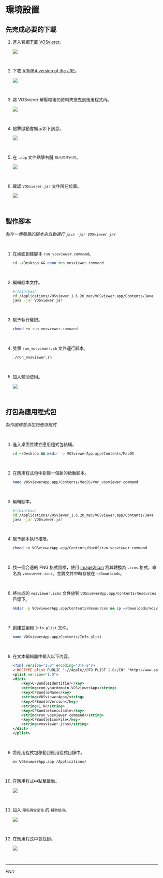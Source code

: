 # 環境設置

## 先完成必要的下載

1. 進入官網[下載 VOSvierer](https://www.vosviewer.com/download)。

    ![](images/img_02.png)

<br>

2. 下載 [ARM64 version of the JRE](https://www.java.com/en/download/)。

    ![](images/img_03.png)

<br>

3. 將 VOSvierer 解壓縮後的資料夾拖曳到應用程式內。

    ![](images/img_04.png)

<br>

4. 點擊啟動會顯示如下訊息。

    ![](images/img_05.png)

<br>

5. 在 `.app` 文件點擊右鍵 `顯示套件內容`。

    ![](images/img_06.png)

<br>

6. 確認 `VOSvierer.jar` 文件所在位置。

    ![](images/img_07.png)

<br>

## 製作腳本 

_製作一個簡單的腳本來自動運行 `java -jar VOSviewer.jar`_

<br>

1. 在桌面創建腳本 `run_vosviewer.command`。

    ```bash
    cd ~/Desktop && nano run_vosviewer.command
    ```

<br>

2. 編輯腳本文件。

    ```bash
    #!/bin/bash
    cd /Applications/VOSviewer_1.6.20_mac/VOSviewer.app/Contents/Java
    java -jar VOSviewer.jar
    ```

<br>

3. 賦予執行權限。

    ```bash
    chmod +x run_vosviewer.command
    ```

<br>

4. 雙擊 `run_vosviewer.sh` 文件運行腳本。

    ```bash
    ./run_vosviewer.sh
    ```

<br>

5. 加入輔助使用。

    ![](images/img_01.png)

<br>

## 打包為應用程式包

_製作圖標並添加到應用程式_

<br>

1. 進入桌面並建立應用程式包結構。

    ```bash
    cd ~/Desktop && mkdir -p VOSviewerApp.app/Contents/MacOS
    ```

<br>

2. 在應用程式包中創建一個新的啟動腳本。

    ```bash
    nano VOSviewerApp.app/Contents/MacOS/run_vosviewer.command
    ```

<br>

3. 編輯腳本。

    ```bash
    #!/bin/bash
    cd /Applications/VOSviewer_1.6.20_mac/VOSviewer.app/Contents/Java
    java -jar VOSviewer.jar
    ```

<br>

4. 賦予腳本執行權限。

    ```bash
    chmod +x VOSviewerApp.app/Contents/MacOS/run_vosviewer.command
    ```

<br>

5. 找一個合適的 PNG 格式圖標，使用 [Image2Icon](https://img2icnsapp.com/) 將其轉換為 `.icns` 格式，命名為 `vosviewer.icns`，並將文件中時存放在 `~/Downloads`。

<br>

6. 將生成的 `vosviewer.icns` 文件放到 `VOSviewerApp.app/Contents/Resources` 目錄下。

    ```bash
    mkdir -p VOSviewerApp.app/Contents/Resources && cp ~/Downloads/vosviewer.icns VOSviewerApp.app/Contents/Resources/
    ```

<br>

7. 創建並編輯 `Info.plist` 文件。

    ```bash
    nano VOSviewerApp.app/Contents/Info.plist
    ```

<br>

8. 在文本編輯器中輸入以下內容。

    ```xml
    <?xml version="1.0" encoding="UTF-8"?>
    <!DOCTYPE plist PUBLIC "-//Apple//DTD PLIST 1.0//EN" "http://www.apple.com/DTDs/PropertyList-1.0.dtd">
    <plist version="1.0">
    <dict>
        <key>CFBundleIdentifier</key>
        <string>com.yourdomain.VOSviewerApp</string>
        <key>CFBundleName</key>
        <string>VOSviewerApp</string>
        <key>CFBundleVersion</key>
        <string>1.0</string>
        <key>CFBundleExecutable</key>
        <string>run_vosviewer.command</string>
        <key>CFBundleIconFile</key>
        <string>vosviewer.icns</string>
    </dict>
    </plist>
    ```

<br>

9. 將應用程式包移動到應用程式目錄中。

    ```bash
    mv VOSviewerApp.app /Applications/
    ```

<br>

10. 在應用程式中點擊啟動。

    ![](images/img_08.png)

<br>

11. 加入 `隱私與安全性` 的 `輔助使用`。

    ![](images/img_09.png)

<br>

12. 在應用程式中會找到。

    ![](images/img_10.png)

<br>

___

_END_

